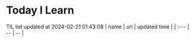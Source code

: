 # Today I Learn 
TIL list updated at 2024-02-21 01:43:08
| name | url | updated time |
| :--- | -- | -- |

